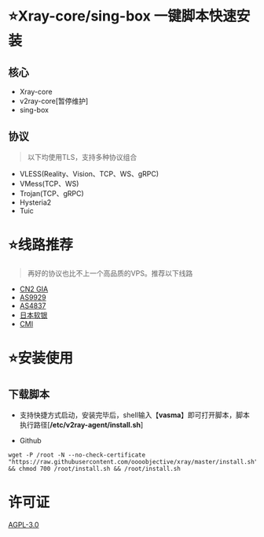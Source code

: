 # ⭐Xray-core/sing-box 一键脚本快速安装

## 核心

- Xray-core
- v2ray-core[暂停维护]
- sing-box

## 协议

> 以下均使用TLS，支持多种协议组合

- VLESS(Reality、Vision、TCP、WS、gRPC)
- VMess(TCP、WS)
- Trojan(TCP、gRPC)
- Hysteria2
- Tuic

# ⭐线路推荐

> 再好的协议也比不上一个高品质的VPS。推荐以下线路
> 
- [CN2 GIA](https://www.v2ray-agent.com/tags/cn2-gia)
- [AS9929](https://www.v2ray-agent.com/tags/as9929)
- [AS4837](https://www.v2ray-agent.com/tags/as4837)
- [日本软银](https://www.v2ray-agent.com/tags/ruan-yin)
- [CMI](https://www.v2ray-agent.com/tags/cmi)

# ⭐安装使用

## 下载脚本

- 支持快捷方式启动，安装完毕后，shell输入【**vasma**】即可打开脚本，脚本执行路径[**/etc/v2ray-agent/install.sh**]

- Github

```
wget -P /root -N --no-check-certificate "https://raw.githubusercontent.com/oooobjective/xray/master/install.sh" && chmod 700 /root/install.sh && /root/install.sh
```

# 许可证

[AGPL-3.0](https://github.com/mack-a/v2ray-agent/blob/master/LICENSE)
